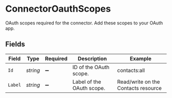 # ConnectorOauthScopes

OAuth scopes required for the connector. Add these scopes to your OAuth app.


## Fields

| Field                               | Type                                | Required                            | Description                         | Example                             |
| ----------------------------------- | ----------------------------------- | ----------------------------------- | ----------------------------------- | ----------------------------------- |
| `Id`                                | *string*                            | :heavy_minus_sign:                  | ID of the OAuth scope.              | contacts:all                        |
| `Label`                             | *string*                            | :heavy_minus_sign:                  | Label of the OAuth scope.           | Read/write on the Contacts resource |